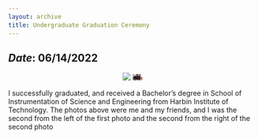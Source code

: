 ```yaml
---
layout: archive
title: Undergraduate Graduation Ceremony
---
```


## *Date*: 06/14/2022

<center>
<figure>
<img src="/news/imgs/BA_gra2.png" width=20px>
<img src="/news/imgs/B_graduate.png" width=20px>
</figure>
</center>

I successfully graduated, and received a Bachelor’s degree in School of Instrumentation of Science and Engineering from Harbin Institute of Technology. The photos above were me and my friends, and I was the second from the left of the first photo and the second from the right of the second photo
